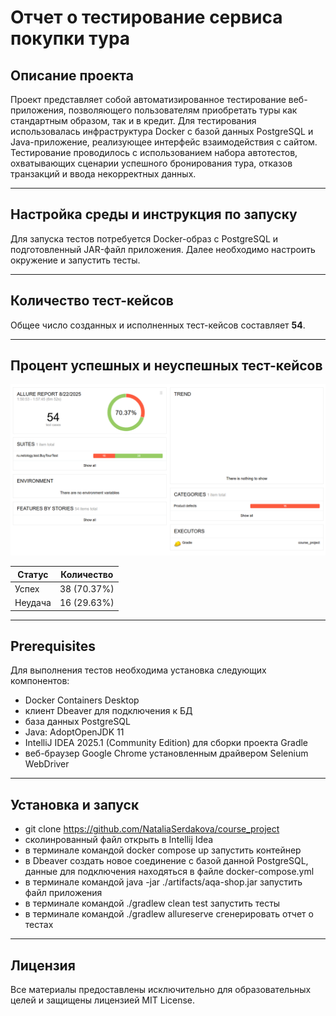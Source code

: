 # Отчет о тестирование сервиса покупки тура

## Описание проекта

Проект представляет собой автоматизированное тестирование веб-приложения, позволяющего пользователям приобретать туры как стандартным образом, так и в кредит. Для тестирования использовалась инфраструктура Docker с базой данных PostgreSQL и Java-приложение, реализующее интерфейс взаимодействия с сайтом. Тестирование проводилось с использованием набора автотестов, охватывающих сценарии успешного бронирования тура, отказов транзакций и ввода некорректных данных.

---

## Настройка среды и инструкция по запуску

Для запуска тестов потребуется Docker-образ с PostgreSQL и подготовленный JAR-файл приложения. Далее необходимо настроить окружение и запустить тесты.

---

## Количество тест-кейсов

Общее число созданных и исполненных тест-кейсов составляет **54**.

---

## Процент успешных и неуспешных тест-кейсов

![img.png](img.png)

| Статус | Количество  |
|--------|-------------|
| Успех  | 38 (70.37%) |
| Неудача| 16 (29.63%) |

---

## Prerequisites

Для выполнения тестов необходима установка следующих компонентов:

- Docker Containers Desktop
- клиент Dbeaver для подключения к БД
- база данных PostgreSQL
- Java: AdoptOpenJDK 11
- IntelliJ IDEA 2025.1 (Community Edition) для сборки проекта Gradle
- веб-браузер Google Chrome  установленным драйвером Selenium WebDriver

---

## Установка и запуск

- git clone https://github.com/NataliaSerdakova/course_project
- сколинрованный файл открыть в Intellij Idea
- в терминале командой docker compose up запустить контейнер
- в Dbeaver создать новое соединение с базой данной PostgreSQL, данные для подключения находяться в файле docker-compose.yml
- в терминале командой java -jar ./artifacts/aqa-shop.jar запустить файл приложения
- в терминале командой ./gradlew clean test запустить тесты
- в терминале командой ./gradlew allureserve сгенерировать отчет о тестах

---

## Лицензия

Все материалы предоставлены исключительно для образовательных целей и защищены лицензией MIT License.
